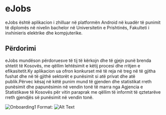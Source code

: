 # eJobs

eJobs është aplikacion i zhilluar në platformën Android në kuadër të punimit të diplomës në nivelin bachelor në Universitetin e Prishtinës, Fakulteti i inxhinieris elektrike dhe kompjuterike.

## Përdorimi

eJobs mundëson përdoruesve të tij të kërkojn dhe të gjejn punë brenda shtetit të Kosovës, me qëllim lehtësimit e këtij procesi dhe rritjen e efikasitetit.Ky aplikacion ua ofron konkurset më të reja në treg në të gjitha fushat dhe në të gjithë sektorët e punësimit si atë privat dhe atë publik.Përvec kësaj në këtë punim mund të gjenden  dhe statistikat rreth punësimit dhe papunësimin në vendin tonë të marra nga Agjencia e Statistikave të Kosovës për vitin paraprak me qëllim të  informit të qztetarëve rreth gjendjës së punësimit në vendin tonë.

![Onboarding1](C:/Users/xonag/Desktop/Temaediplomes/Onboarding1.png)
Format: ![Alt Text](url)
